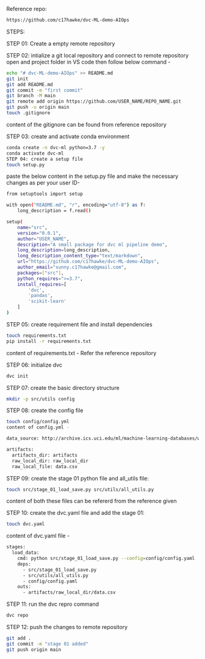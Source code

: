 Reference repo:
```bash
https://github.com/c17hawke/dvc-ML-demo-AIOps
```

STEPS:

STEP 01: Create a empty remote repository

STEP 02: intialize a git local repository and connect to remote repository
open and project folder in VS code then follow below command -
```bash
echo "# dvc-ML-demo-AIOps" >> README.md
git init
git add README.md
git commit -m "first commit"
git branch -M main
git remote add origin https://github.com/USER_NAME/REPO_NAME.git
git push -u origin main
touch .gitignore
```

content of the gitignore can be found from reference repository

STEP 03: create and activate conda environment
```bash
conda create -n dvc-ml python=3.7 -y
conda activate dvc-ml
STEP 04: create a setup file
touch setup.py
```

paste the below content in the setup.py file and make the necessary changes as per your user ID-

```bash
from setuptools import setup

with open("README.md", "r", encoding="utf-8") as f:
    long_description = f.read()

setup(
    name="src",
    version="0.0.1",
    author="USER_NAME",
    description="A small package for dvc ml pipeline demo",
    long_description=long_description,
    long_description_content_type="text/markdown",
    url="https://github.com/c17hawke/dvc-ML-demo-AIOps",
    author_email="sunny.c17hawke@gmail.com",
    packages=["src"],
    python_requires=">=3.7",
    install_requires=[
        'dvc',
        'pandas',
        'scikit-learn'
    ]
)
```

STEP 05: create requirement file and install dependencies
```bash
touch requirements.txt
pip install -r requirements.txt
```
content of requirements.txt - Refer the reference repository

STEP 06: initialize dvc
```bash
dvc init
```

STEP 07: create the basic directory structure
```bash
mkdir -p src/utils config
```

STEP 08: create the config file
```bash
touch config/config.yml
content of config.yml -

data_source: http://archive.ics.uci.edu/ml/machine-learning-databases/wine-quality/winequality-red.csv

artifacts: 
  artifacts_dir: artifacts
  raw_local_dir: raw_local_dir
  raw_local_file: data.csv
```

STEP 09: create the stage 01 python file and all_utils file:
```bash
touch src/stage_01_load_save.py src/utils/all_utils.py
```
content of both these files can be refererd from the reference given

STEP 10: create the dvc.yaml file and add the stage 01:
```bash
touch dvc.yaml
```
content of dvc.yaml file -
```bash
stages:
  load_data:
    cmd: python src/stage_01_load_save.py --config=config/config.yaml
    deps:
      - src/stage_01_load_save.py
      - src/utils/all_utils.py
      - config/config.yaml
    outs:
      - artifacts/raw_local_dir/data.csv
```

STEP 11: run the dvc repro command
```bash
dvc repo
```

STEP 12: push the changes to remote repository
```bash
git add .
git commit -m "stage 01 added"
git push origin main
```